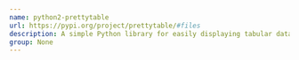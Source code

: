 ```yaml
---
name: python2-prettytable
url: https://pypi.org/project/prettytable/#files
description: A simple Python library for easily displaying tabular data in a visually appealing ASCII table format.
group: None
---
```

